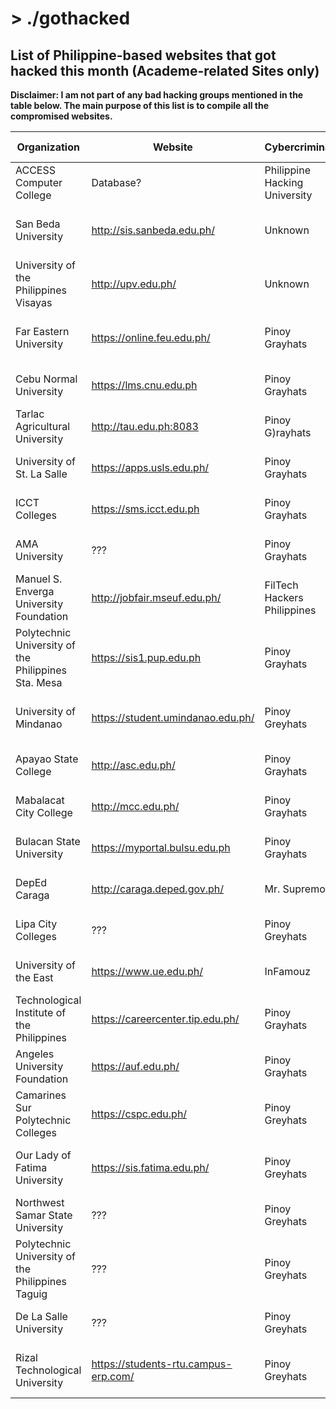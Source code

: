 # > ./gothacked
## List of Philippine-based websites that got hacked this month (Academe-related Sites only)

**Disclaimer: I am not part of any bad hacking groups mentioned in the table below. The main purpose of this list is to compile all the compromised websites.**

| Organization | Website | Cybercriminal | Source | Screenshot | Attack Type | Attack Date |
| --- | --- | --- | --- | --- | --- | --- |
| ACCESS Computer College | Database? | Philippine Hacking University | [View](https://www.facebook.com/PHU.info.ph/posts/3087123154643000) | [View](https://github.com/ajdumanhug/gothacked/blob/master/images/ACCESS.png) | Security Breach | May 29, 2020 |
| San Beda University | http://sis.sanbeda.edu.ph/ | Unknown | [View](https://news.mb.com.ph/2020/06/07/san-beda-student-portal-hacked/) | <-- | Security Breach / Data Leakage | June 08, 2020 |
| University of the Philippines Visayas | http://upv.edu.ph/ | Unknown | [View](https://news.mb.com.ph/2020/06/11/up-visayas-website-hacked/) | <-- | Security Breach | June 11, 2020 |
| Far Eastern University | https://online.feu.edu.ph/ | Pinoy Grayhats | [View](https://news.mb.com.ph/2020/06/17/feu-website-hacked/) | <-- | Security Breach / Data Leakage | June 17, 2020 |
| Cebu Normal University | https://lms.cnu.edu.ph | Pinoy Grayhats | [View](https://www.facebook.com/pinoy.grayhats/posts/2646257762310052) | [View](https://github.com/ajdumanhug/gothacked/blob/master/images/cebu-normal-university.png) | Security Breach | June 17, 2020 |
| Tarlac Agricultural University | http://tau.edu.ph:8083 | Pinoy G)rayhats | [View](https://www.facebook.com/pinoy.grayhats/posts/2646391612296667) | [View](https://github.com/ajdumanhug/gothacked/blob/master/images/tarlac-agricultural-university.png) | Security Breach | June 17, 2020 |
| University of St. La Salle | https://apps.usls.edu.ph/ | Pinoy Grayhats | [View](https://www.facebook.com/pinoy.grayhats/posts/2646506552285173) | [View](https://github.com/ajdumanhug/gothacked/blob/master/images/university-of-st-la-salle.png) | Security Breach  | June 17, 2020 |
| ICCT Colleges | https://sms.icct.edu.ph | Pinoy Grayhats | [View](https://www.facebook.com/pinoy.grayhats/photos/a.2303023643300134/2646712335597928) | [View](https://github.com/ajdumanhug/gothacked/blob/master/images/ICCT-colleges.png) |  Security Breach | June 17, 2020 |
| AMA University | ??? | Pinoy Grayhats | [View](https://www.facebook.com/pinoy.grayhats/posts/2646454982290330) | [View](https://github.com/ajdumanhug/gothacked/blob/master/images/AMA-education-system.png) | Security Breach | June 17, 2020 |
| Manuel S. Enverga University Foundation | http://jobfair.mseuf.edu.ph/ | FilTech Hackers Philippines | [View](http://jobfair.mseuf.edu.ph/fileentry/get/phpUyhfpK.html) | [View](https://github.com/ajdumanhug/gothacked/blob/master/images/mseuf.png) | Security Breach | June 17, 2020 |
| Polytechnic University of the Philippines Sta. Mesa | https://sis1.pup.edu.ph | Pinoy Grayhats | [View](https://www.facebook.com/ThePUPOfficial/posts/2989101634519153) | <-- | Security Breach / Data Leakage | June 18, 2020 |
| University of Mindanao | https://student.umindanao.edu.ph/ | Pinoy Greyhats | [View](https://www.facebook.com/pinoy.grayhats/posts/2646818355587326) | [View](https://github.com/ajdumanhug/gothacked/blob/master/images/university-of-mindanao.png) | Security Breach / Data Leakage | June 18, 2020 |
| Apayao State College | http://asc.edu.ph/ | Pinoy Grayhats | [View](https://www.facebook.com/pinoy.grayhats/posts/2647169878885507) | [View](https://github.com/ajdumanhug/gothacked/blob/master/images/apayao-state-college.png) | Security Breach | June 18, 2020 |
| Mabalacat City College | http://mcc.edu.ph/ | Pinoy Grayhats | [View](https://www.facebook.com/pinoy.grayhats/posts/2647223015546860) | [View](https://github.com/ajdumanhug/gothacked/blob/master/images/mabalacat-city-college.png) | Security Breach | June 18, 2020 |
| Bulacan State University | https://myportal.bulsu.edu.ph | Pinoy Grayhats | [View](https://www.facebook.com/pinoy.grayhats/posts/2647379262197902) | [View](https://github.com/ajdumanhug/gothacked/blob/master/images/bulacan-state-university.png) | Security Breach | June 18, 2020 |
| DepEd Caraga | http://caraga.deped.gov.ph/ | Mr. Supremo | [View](https://www.facebook.com/AntiViolentGovTS/posts/118310319917954) | [View](https://github.com/ajdumanhug/gothacked/blob/master/images/deped-caraga.png) | Security Breach | June 18, 2020 |
| Lipa City Colleges | ??? | Pinoy Greyhats | [View](https://www.facebook.com/pinoy.grayhats/posts/2647649532170875) | [View](https://github.com/ajdumanhug/gothacked/blob/master/images/lipa-city-colleges.png) | Security Breach | June 19, 2020 |
| University of the East | https://www.ue.edu.ph/ | InFamouz | [View](https://www.ue.edu.ph/tyk/showpix.php?id=6699) | [View](https://github.com/ajdumanhug/gothacked/blob/master/images/university-of-the-east.png) | Security Breach | June 19. 2020 |
| Technological Institute of the Philippines | https://careercenter.tip.edu.ph/ | Pinoy Grayhats | [View](https://www.facebook.com/pinoy.grayhats/posts/2648134632122365) | [View](https://github.com/ajdumanhug/gothacked/blob/master/images/TIP.png) | Security Breach | June 19, 2020 |
| Angeles University Foundation | https://auf.edu.ph/ | Pinoy Grayhats | [View](https://www.facebook.com/pinoy.grayhats/posts/2648156548786840) | [View](https://github.com/ajdumanhug/gothacked/blob/master/images/angeles-university-foundation.png) | Security Breach | June 19, 2020 |
| Camarines Sur Polytechnic Colleges | https://cspc.edu.ph/ | Pinoy Greyhats | [View](https://www.facebook.com/pinoy.grayhats/posts/2648456855423476) | [View](https://github.com/ajdumanhug/gothacked/blob/master/images/cspc.png) | Security Breach | June 19, 2020 |
| Our Lady of Fatima University | https://sis.fatima.edu.ph/ | Pinoy Greyhats | [View](https://www.facebook.com/pinoy.grayhats/posts/2653164898286005) | [View](https://github.com/ajdumanhug/gothacked/blob/master/images/olfu.png) | Security Breach / Data Leakage | June 25, 2020 |
| Northwest Samar State University | ??? | Pinoy Greyhats | [View](https://www.facebook.com/pinoy.grayhats/posts/2654980164771145) | [View](https://github.com/ajdumanhug/gothacked/blob/master/images/northwest%20samar.png) | Data Leakage | June 27, 2020 |
| Polytechnic University of the Philippines Taguig | ??? | Pinoy Greyhats | [View](https://www.facebook.com/pinoy.grayhats/photos/a.2301377810131384/2655041444765017/) | [View](https://github.com/ajdumanhug/gothacked/blob/master/images/puptaguig.png) | Data Leakage | June 27, 2020 |
| De La Salle University | ??? | Pinoy Greyhats | [View](https://www.facebook.com/pinoy.grayhats/posts/2656069081328920) | [View](https://github.com/ajdumanhug/gothacked/blob/master/images/DLSU.png) | Data Leakage | June 28, 2020 |
| Rizal Technological University | https://students-rtu.campus-erp.com/ | Pinoy Greyhats | [view](https://www.facebook.com/pinoy.grayhats/posts/2657244294544732) | [View](https://github.com/ajdumanhug/gothacked/blob/master/images/rtu.png) | Security Breach / Data Leakage | June 29, 2020 |
